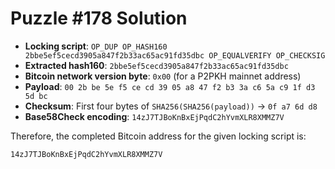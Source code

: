 # Puzzle #178 Solution

- **Locking script**: `OP_DUP OP_HASH160 2bbe5ef5cecd3905a847f2b33ac65ac91fd35dbc OP_EQUALVERIFY OP_CHECKSIG`
- **Extracted hash160**: `2bbe5ef5cecd3905a847f2b33ac65ac91fd35dbc`
- **Bitcoin network version byte**: `0x00` (for a P2PKH mainnet address)
- **Payload**: `00 2b be 5e f5 ce cd 39 05 a8 47 f2 b3 3a c6 5a c9 1f d3 5d bc`
- **Checksum**: First four bytes of `SHA256(SHA256(payload))` → `0f a7 6d d8`
- **Base58Check encoding**: `14zJ7TJBoKnBxEjPqdC2hYvmXLR8XMMZ7V`

Therefore, the completed Bitcoin address for the given locking script is:

```
14zJ7TJBoKnBxEjPqdC2hYvmXLR8XMMZ7V
```
